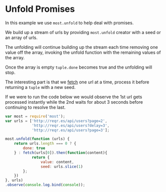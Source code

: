 # Unfold Promises

In this example we use `most.unfold` to help deal with promises.

We build up a stream of urls by providing `most.unfold` creator with a seed
or an array of urls.

The unfolding will continue building up the stream each time removing one value
off the array, invoking the unfold function with the remaining values of the array.

Once the array is empty `tuple.done` becomes true and the unfolding will stop.

The interesting part is that we [fetch](https://fetch.spec.whatwg.org) one url
at a time, process it before returning a `tuple` with a new seed.

If we were to run the code below we would observe the 1st url gets processed
instantly while the 2nd waits for about 3 seconds before continuing to resolve
the last.

```js
var most = require('most');
var urls = ['http://reqr.es/api/users?page=2', 
            'http://reqr.es/api/users?delay=3', 
            'http://reqr.es/api/users?page=3'];

most.unfold(function (urls) {
    return urls.length === 0 ? {
        done: true
    } : fetch(urls[0]).then(function(content){
            return {
                value: content,
                seed: urls.slice(1)
        };
    })
}, urls)
.observe(console.log.bind(console));
```